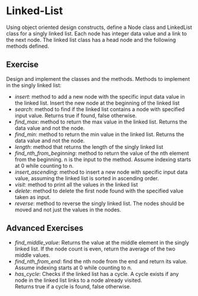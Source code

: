 # Linked-List
Using object oriented design constructs, define a Node class and LinkedList class for a singly linked list. Each node has integer data value and a link to the next node. The linked list class has a head node and the following methods defined.

## Exercise
Design and implement the classes and the methods.
Methods to implement in the singly linked list:
  - *insert*: method to add a new node with the specific input data value in the linked list. 
              Insert the new node at the beginning of the linked list
  - *search*: method to find if the linked list contains a node with specified input value. Returns true if found, false otherwise.
  - *find_max*: method to return the max value in the linked list. Returns the data value and not the node.
  - *find_min*: method to return the min value in the linked list. Returns the data value and not the node.
  - *length*: method that returns the length of the singly linked list
  - *find_nth_from_beginning*: method to return the value of the nth element from the beginning. n is the input to the method.
                             Assume indexing starts at 0 while counting to n.
  - *insert_ascending*: method to insert a new node with specific input data value, assuming the linked list is sorted in ascending order.
  - *visit*: method to print all the values in the linked list
  - *delete*: method to delete the first node found with the specified value taken as input.
  - *reverse*: method to reverse the singly linked list. The nodes should be moved and not just the values in the nodes.

  ## Advanced Exercises
  - *find_middle_value*: Returns the value at the middle element in the singly linked list.
                       If the node count is even, return the average of the two middle values.
  - *find_nth_from_end*: find the nth node from the end and return its value. Assume indexing starts at 0 while counting to n.
  - *has_cycle*: Checks if the linked list has a cycle. A cycle exists if any node in the linked list links to a node already visited.  
               Returns true if a cycle is found, false otherwise.
  
